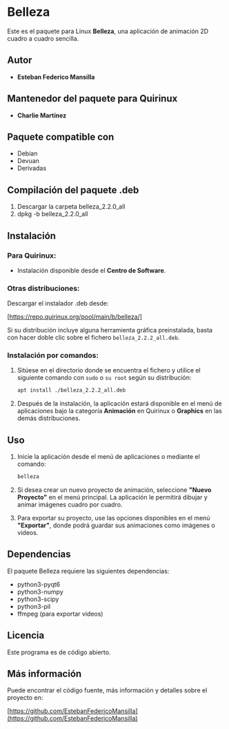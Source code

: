 # Belleza

Este es el paquete para Linux **Belleza**, una aplicación de animación 2D cuadro a cuadro sencilla.

## Autor
- **Esteban Federico Mansilla**

## Mantenedor del paquete para Quirinux
- **Charlie Martínez**

## Paquete compatible con
- Debian
- Devuan
- Derivadas

## Compilación del paquete .deb

1) Descargar la carpeta belleza_2.2.0_all
2) dpkg -b belleza_2.2.0_all

## Instalación

### Para Quirinux:
- Instalación disponible desde el **Centro de Software**.

### Otras distribuciones:

Descargar el instalador .deb desde:

[https://repo.quirinux.org/pool/main/b/belleza/]

Si su distribución incluye alguna herramienta gráfica preinstalada, basta con hacer doble clic sobre el fichero `belleza_2.2.2_all.deb`.

### Instalación por comandos:
1. Sitúese en el directorio donde se encuentra el fichero y utilice el siguiente comando con `sudo` o `su root` según su distribución:

    ```bash
    apt install ./belleza_2.2.2_all.deb
    ```

2. Después de la instalación, la aplicación estará disponible en el menú de aplicaciones bajo la categoría **Animación** en Quirinux o **Graphics** en las demás distribuciones.

## Uso

1. Inicie la aplicación desde el menú de aplicaciones o mediante el comando:

    ```bash
    belleza
    ```

2. Si desea crear un nuevo proyecto de animación, seleccione **"Nuevo Proyecto"** en el menú principal. La aplicación le permitirá dibujar y animar imágenes cuadro por cuadro.

3. Para exportar su proyecto, use las opciones disponibles en el menú **"Exportar"**, donde podrá guardar sus animaciones como imágenes o videos.

## Dependencias

El paquete Belleza requiere las siguientes dependencias:

- python3-pyqt6
- python3-numpy
- python3-scipy
- python3-pil
- ffmpeg (para exportar videos)

## Licencia

Este programa es de código abierto.

## Más información

Puede encontrar el código fuente, más información y detalles sobre el proyecto en:

[https://github.com/EstebanFedericoMansilla](https://github.com/EstebanFedericoMansilla)
